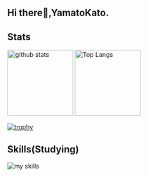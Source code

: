 ## Hi there👋,YamatoKato.

## Stats
<p align="left"> 
  <img alt="github stats" height="150px" src="https://github-readme-stats.vercel.app/api?username=YamatoKato&count_private=true&show_icons=true&show_icons=true&theme=onedark" />
  <img alt="Top Langs" height="150px" src="https://github-readme-stats.vercel.app/api/top-langs/?username=YamatoKato&layout=compact&count_private=true&show_icons=true&theme=onedark" />
</p>

[![trophy](https://github-profile-trophy.vercel.app/?username=Seidy-u&theme=onedark&column=7
)](https://github.com/YamatoKato/github-profile-trophy)

## Skills(Studying)
<img alt="my skills" src="https://skillicons.dev/icons?theme=light&perline=8&i=react,go" />
